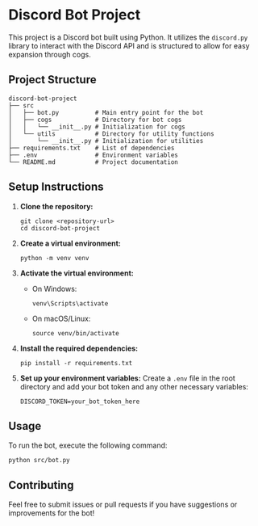# Discord Bot Project

This project is a Discord bot built using Python. It utilizes the `discord.py` library to interact with the Discord API and is structured to allow for easy expansion through cogs.

## Project Structure

```
discord-bot-project
├── src
│   ├── bot.py          # Main entry point for the bot
│   ├── cogs            # Directory for bot cogs
│   │   └── __init__.py # Initialization for cogs
│   └── utils           # Directory for utility functions
│       └── __init__.py # Initialization for utilities
├── requirements.txt    # List of dependencies
├── .env                # Environment variables
└── README.md           # Project documentation
```

## Setup Instructions

1. **Clone the repository:**
   ```
   git clone <repository-url>
   cd discord-bot-project
   ```

2. **Create a virtual environment:**
   ```
   python -m venv venv
   ```

3. **Activate the virtual environment:**
   - On Windows:
     ```
     venv\Scripts\activate
     ```
   - On macOS/Linux:
     ```
     source venv/bin/activate
     ```

4. **Install the required dependencies:**
   ```
   pip install -r requirements.txt
   ```

5. **Set up your environment variables:**
   Create a `.env` file in the root directory and add your bot token and any other necessary variables:
   ```
   DISCORD_TOKEN=your_bot_token_here
   ```

## Usage

To run the bot, execute the following command:
```
python src/bot.py
```

## Contributing

Feel free to submit issues or pull requests if you have suggestions or improvements for the bot!